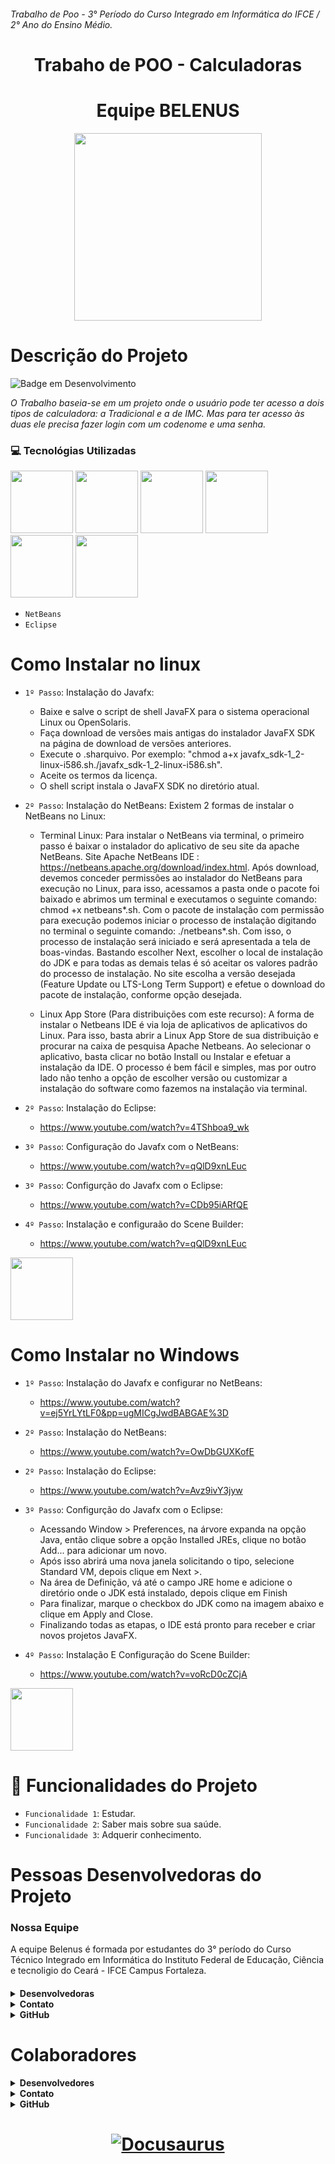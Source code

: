 ###### Trabalho de Poo - 3° Período do Curso Integrado em Informática do IFCE / 2° Ano do Ensino Médio.
<h1 align="center"> Trabaho de POO - Calculadoras </h1> 
<h1 align="center"> Equipe BELENUS </h1> 
<p align="center">
  <img width="300" height="300" src="https://cdn-icons-png.flaticon.com/512/4341/4341087.png">
</p>

#  Descrição do Projeto 
![Badge em Desenvolvimento](http://img.shields.io/static/v1?label=STATUS&message=EM%20DESENVOLVIMENTO&color=GREEN&style=for-the-badge)

*O Trabalho baseia-se em um projeto onde o usuário pode ter acesso a dois tipos de calculadora: a Tradicional e a de IMC.
Mas para ter acesso às duas ele precisa fazer login com um codenome e uma senha.*

### 💻 Tecnológias Utilizadas

       
<img src="https://cdn.jsdelivr.net/gh/devicons/devicon/icons/java/java-original.svg" width="100" height="100"/> <img src="https://cdn.jsdelivr.net/gh/devicons/devicon/icons/github/github-original.svg" width="100" height="100" />  <img src="https://cdn.jsdelivr.net/gh/devicons/devicon/icons/windows8/windows8-original.svg"  width="100" height="100" />  <img src="https://cdn.jsdelivr.net/gh/devicons/devicon/icons/google/google-original.svg"  width="100" height="100" /> <img src="https://cdn.jsdelivr.net/gh/devicons/devicon/icons/html5/html5-original-wordmark.svg"  width="100" height="100" /> <img src="https://cdn.jsdelivr.net/gh/devicons/devicon/icons/css3/css3-original-wordmark.svg" width="100" height="100" />
- `NetBeans`
- `Eclipse`

#  Como Instalar no linux
- `1º Passo`: Instalação do Javafx: 
   - Baixe e salve o script de shell JavaFX para o sistema operacional Linux ou OpenSolaris.
   - Faça download de versões mais antigas do instalador JavaFX SDK na página de download de versões anteriores.
   - Execute o .sharquivo. Por exemplo: "chmod a+x javafx_sdk-1_2-linux-i586.sh./javafx_sdk-1_2-linux-i586.sh".
   - Aceite os termos da licença.
   - O shell script instala o JavaFX SDK no diretório atual.
   
- `2º Passo`: Instalação do NetBeans: Existem 2 formas de instalar o NetBeans no Linux: 
   - Terminal Linux: Para instalar o NetBeans via terminal, o primeiro passo é baixar o instalador do aplicativo de seu site da apache NetBeans. Site Apache NetBeans IDE : https://netbeans.apache.org/download/index.html. Após download, devemos conceder permissões ao instalador do NetBeans para execução no Linux, para isso, acessamos a pasta onde o pacote foi baixado e abrimos um terminal e executamos o seguinte comando: chmod +x netbeans*.sh. Com o pacote de instalação com permissão para execução podemos iniciar o processo de instalação digitando no terminal o seguinte comando: ./netbeans*.sh. Com isso, o processo de instalação será iniciado e será apresentada a tela de boas-vindas. Bastando escolher Next, escolher o local de instalação do JDK e para todas as demais telas é só aceitar os valores padrão do processo de instalação. No site escolha a versão desejada (Feature Update ou LTS-Long Term Support) e efetue o download do pacote de instalação, conforme opção desejada. 

    - Linux App Store (Para distribuições com este recurso): A forma de instalar o Netbeans IDE é via loja de aplicativos de aplicativos do Linux. Para isso, basta abrir a Linux App Store de sua distribuição e procurar na caixa de pesquisa Apache Netbeans. Ao selecionar o aplicativo, basta clicar no botão Install ou Instalar e efetuar a instalação da IDE. O processo é bem fácil e simples, mas por outro lado não tenho a opção de escolher versão ou customizar a instalação do software como fazemos na instalação via terminal.

- `2º Passo`: Instalação do Eclipse: 
   - https://www.youtube.com/watch?v=4TShboa9_wk
   
- `3º Passo`: Configuração do Javafx com o NetBeans:
   - https://www.youtube.com/watch?v=qQlD9xnLEuc
   
- `3º Passo`: Configurção do Javafx com o Eclipse: 
   - https://www.youtube.com/watch?v=CDb95iARfQE
   
- `4º Passo`: Instalação e configuraão do Scene Builder:
   - https://www.youtube.com/watch?v=qQlD9xnLEuc

 <img src="https://cdn.jsdelivr.net/gh/devicons/devicon/icons/linux/linux-original.svg"  width="100" height="100" /> 
 

#  Como Instalar no Windows
- `1º Passo`: Instalação do Javafx e configurar no NetBeans:
   - https://www.youtube.com/watch?v=ej5YrLYtLF0&pp=ugMICgJwdBABGAE%3D

- `2º Passo`: Instalação do NetBeans:
   - https://www.youtube.com/watch?v=OwDbGUXKofE

- `2º Passo`: Instalação do Eclipse: 
   - https://www.youtube.com/watch?v=Avz9ivY3jyw

- `3º Passo`: Configurção do Javafx com o Eclipse: 
   - Acessando Window > Preferences, na árvore expanda na opção Java, então clique sobre a opção Installed JREs, clique no botão Add... para adicionar um novo.
   - Após isso abrirá uma nova janela solicitando o tipo, selecione Standard VM, depois clique em Next >.
   - Na área de Definição, vá até o campo JRE home e adicione o diretório onde o JDK está instalado, depois clique em Finish
   - Para finalizar, marque o checkbox do JDK como na imagem abaixo e clique em Apply and Close.
   - Finalizando todas as etapas, o IDE está pronto para receber e criar novos projetos JavaFX.
   
- `4º Passo`: Instalação E Configuração do Scene Builder:
   - https://www.youtube.com/watch?v=voRcD0cZCjA
   
 <img src="https://cdn.jsdelivr.net/gh/devicons/devicon/icons/windows8/windows8-original.svg"  width="100" height="100" />  
 
# 🔨 Funcionalidades do Projeto

- `Funcionalidade 1`: Estudar.
- `Funcionalidade 2`: Saber mais sobre sua saúde.
- `Funcionalidade 3`: Adquerir conhecimento.

 
#  Pessoas Desenvolvedoras do Projeto
<h3>Nossa Equipe</h3>
  A equipe Belenus é formada por estudantes do 3° período do Curso Técnico Integrado em Informática do Instituto Federal de Educação, Ciência e tecnoligio do Ceará - IFCE Campus Fortaleza. <h4>

  <details><summary><b>Desenvolvedoras</b></summary>
 <p> <br>Larissa dos Santos Holanda</br>
 <br>Maria Eliza Teofilo Ferreira<br>
 <br>Maria Emily Costa Moura</br>
 <br>Sophia Mello de Lima</br>
 
 </p>
  </details>
  
  <details><summary><b>Contato</b></summary>
 <p>
 <br>larissa.holanda11@aluno.ifce.edu.br</br>
 <br>maria.eliza61@aluno.ifce.edu.br<br>
 <br>costa.maria62@aluno.ifce.edu.br</br>
 <br>sophia.mello05@aluno.ifce.edu.br</br>
 </p>
  </details>
 
   <details><summary><b>GitHub</b></summary>
 <p>
 <br>@holabdalarissa</br>
 <br>@elizateofilo<br>
 <br>@EmilyCosta1420</br>
 <br>@SophiaMel</br>
 </p>
  </details>
 
 
#  Colaboradores

 <details><summary><b>Desenvolvedores</b></summary>
 <p> <br>Ana Carolina Gonzaga da Silva</br>
 <br>Atila Rufo Araujo Mendes da Silva<br>
 <br>Giovanna Gomes Franco</br>
 <br>Layssa Rachel Santos de Oliveira</br>
 
 </p>
  </details>
  
  <details><summary><b>Contato</b></summary>
 <p>
 <br>ana.silva07@aluno.ifce.edu.br</br>
 <br>atila.rufo05@aluno.ifce.edu.br<br>
 <br>giovanna.gomes62@aluno.ifce.edu.br</br>
 <br>rachel.layssa08@aluno.ifce.edu.br</br>
 </p>
  </details>

   <details><summary><b>GitHub</b></summary>
 <p>
 <br>@Sasury-Ryash</br>
 <br>@giovanna34</br>
 <br>@layssa26rachel</br>
 </p>
  </details>
  
<h1 align="center">
  <a href="https://docusaurus.io"><img src="https://docusaurus.io/img/slash-introducing.svg" alt="Docusaurus"></a>
</h1>
